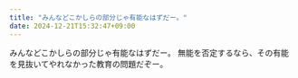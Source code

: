 ```yaml
---
title: "みんなどこかしらの部分じゃ有能なはずだー。"
date: 2024-12-21T15:32:47+09:00
---
```

みんなどこかしらの部分じゃ有能なはずだー。
無能を否定するなら、その有能を見抜いてやれなかった教育の問題だぞー。
